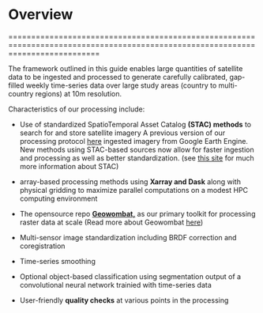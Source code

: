 # Overview
================================================================================================================================

The framework outlined in this guide enables large quantities of satellite data to be ingested and processed to generate carefully calibrated, gap-filled weekly time-series data over large study areas (country to multi-country regions) at 10m resolution. 

Characteristics of our processing include:

* Use of standardized SpatioTemporal Asset Catalog **(STAC) methods** to search for and store satellite imagery
        A previous version of our processing protocol [here](https://klwalker-sb.github.io/LUCinSA/intro.html) ingested imagery from 
        Google Earth Engine. New methods using STAC-based sources now allow for faster ingestion and processing as well as better 
        standardization. (see [this site](https://stacspec.org/en/about/) for much more information about STAC)

* array-based processing methods using **Xarray and Dask** along with physical gridding to maximize parallel computations on a modest 
        HPC computing environment
        
* The opensource repo **[Geowombat,](https://geowombat.readthedocs.io/en/latest/)** as our primary toolkit 
    for processing raster data at scale (Read more about Geowombat [here](https://geowombat.readthedocs.io/en/latest/))
    
* Multi-sensor image standardization including BRDF correction and coregistration

* Time-series smoothing

* Optional object-based classification using segmentation output of a convolutional neural network trainied with time-series data

* User-friendly **quality checks** at various points in the processing
